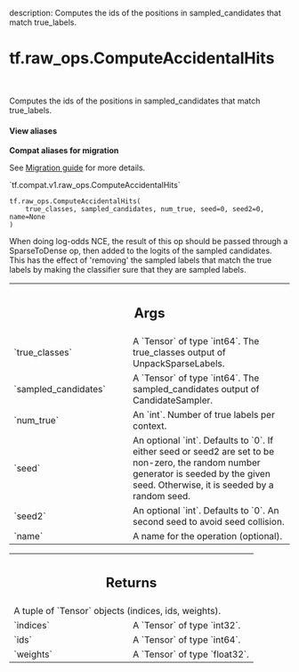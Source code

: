 description: Computes the ids of the positions in sampled_candidates that match true_labels.

<div itemscope itemtype="http://developers.google.com/ReferenceObject">
<meta itemprop="name" content="tf.raw_ops.ComputeAccidentalHits" />
<meta itemprop="path" content="Stable" />
</div>

# tf.raw_ops.ComputeAccidentalHits

<!-- Insert buttons and diff -->

<table class="tfo-notebook-buttons tfo-api nocontent" align="left">

</table>



Computes the ids of the positions in sampled_candidates that match true_labels.

<section class="expandable">
  <h4 class="showalways">View aliases</h4>
  <p>
<b>Compat aliases for migration</b>
<p>See
<a href="https://www.tensorflow.org/guide/migrate">Migration guide</a> for
more details.</p>
<p>`tf.compat.v1.raw_ops.ComputeAccidentalHits`</p>
</p>
</section>

<pre class="devsite-click-to-copy prettyprint lang-py tfo-signature-link">
<code>tf.raw_ops.ComputeAccidentalHits(
    true_classes, sampled_candidates, num_true, seed=0, seed2=0, name=None
)
</code></pre>



<!-- Placeholder for "Used in" -->

When doing log-odds NCE, the result of this op should be passed through a
SparseToDense op, then added to the logits of the sampled candidates. This has
the effect of 'removing' the sampled labels that match the true labels by
making the classifier sure that they are sampled labels.

<!-- Tabular view -->
 <table class="responsive fixed orange">
<colgroup><col width="214px"><col></colgroup>
<tr><th colspan="2"><h2 class="add-link">Args</h2></th></tr>

<tr>
<td>
`true_classes`
</td>
<td>
A `Tensor` of type `int64`.
The true_classes output of UnpackSparseLabels.
</td>
</tr><tr>
<td>
`sampled_candidates`
</td>
<td>
A `Tensor` of type `int64`.
The sampled_candidates output of CandidateSampler.
</td>
</tr><tr>
<td>
`num_true`
</td>
<td>
An `int`. Number of true labels per context.
</td>
</tr><tr>
<td>
`seed`
</td>
<td>
An optional `int`. Defaults to `0`.
If either seed or seed2 are set to be non-zero, the random number
generator is seeded by the given seed.  Otherwise, it is seeded by a
random seed.
</td>
</tr><tr>
<td>
`seed2`
</td>
<td>
An optional `int`. Defaults to `0`.
An second seed to avoid seed collision.
</td>
</tr><tr>
<td>
`name`
</td>
<td>
A name for the operation (optional).
</td>
</tr>
</table>



<!-- Tabular view -->
 <table class="responsive fixed orange">
<colgroup><col width="214px"><col></colgroup>
<tr><th colspan="2"><h2 class="add-link">Returns</h2></th></tr>
<tr class="alt">
<td colspan="2">
A tuple of `Tensor` objects (indices, ids, weights).
</td>
</tr>
<tr>
<td>
`indices`
</td>
<td>
A `Tensor` of type `int32`.
</td>
</tr><tr>
<td>
`ids`
</td>
<td>
A `Tensor` of type `int64`.
</td>
</tr><tr>
<td>
`weights`
</td>
<td>
A `Tensor` of type `float32`.
</td>
</tr>
</table>

